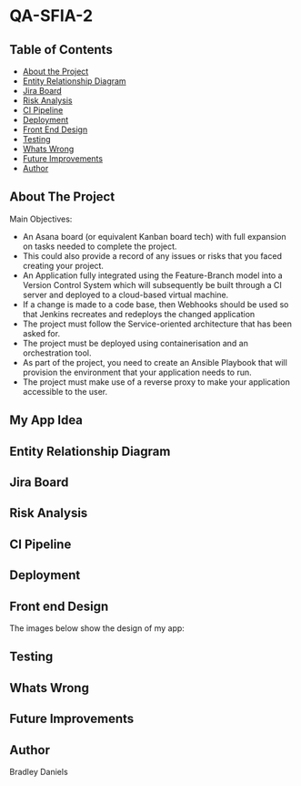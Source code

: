 # QA-SFIA-2

<!-- TABLE OF CONTENTS -->
## Table of Contents

* [About the Project](#about-the-project)
* [Entity Relationship Diagram](#entity-relationship-diagram)
* [Jira Board](#jira-board)
* [Risk Analysis](#risk-analysis)
* [CI Pipeline](#ci-pipeline)
* [Deployment](#deployment)
* [Front End Design](#front-end-design)
* [Testing](#testing)
* [Whats Wrong](#whats-wrong)
* [Future Improvements](#future-improvements)
* [Author](#author)




<!-- ABOUT THE PROJECT -->
## About The Project


Main Objectives:
* An Asana board (or equivalent Kanban board tech) with full expansion on tasks needed to complete the project.
* This could also provide a record of any issues or risks that you faced creating your project.
* An Application fully integrated using the Feature-Branch model into a Version Control System which will subsequently be built through a CI server and deployed to a cloud-based virtual machine.
* If a change is made to a code base, then Webhooks should be used so that Jenkins recreates and redeploys the changed application
* The project must follow the Service-oriented architecture that has been asked for.
* The project must be deployed using containerisation and an orchestration tool.
* As part of the project, you need to create an Ansible Playbook that will provision the environment that your application needs to run.
* The project must make use of a reverse proxy to make your application accessible to the user.



## My App Idea




## Entity Relationship Diagram


## Jira Board


## Risk Analysis


## CI Pipeline 


## Deployment

## Front end Design


The images below show the design of my app:


## Testing



## Whats Wrong


## Future Improvements



 ## Author
 

 Bradley Daniels
